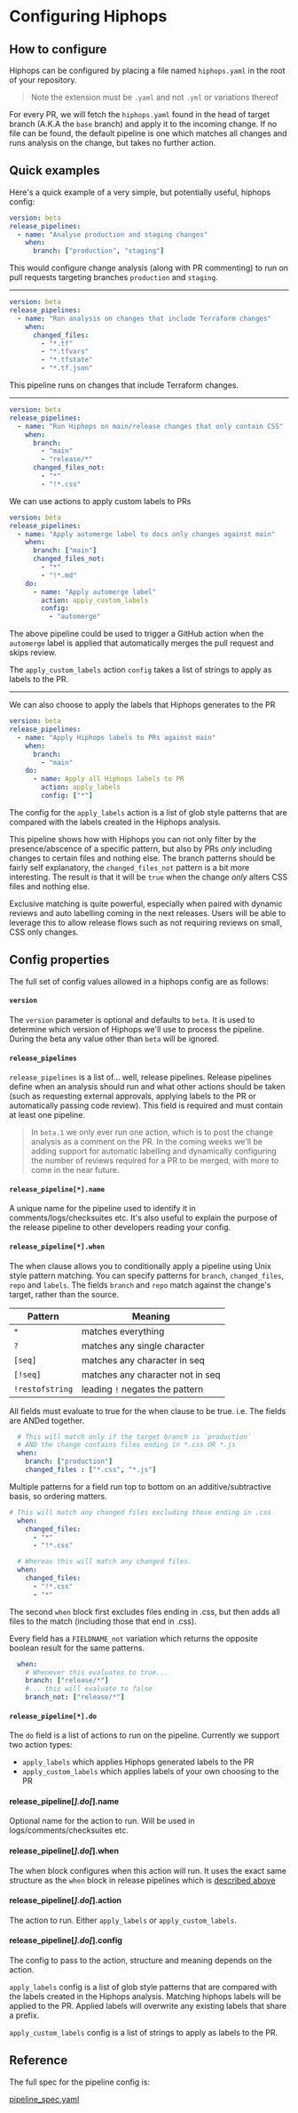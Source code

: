 # Configuring Hiphops

## How to configure

Hiphops can be configured by placing a file named `hiphops.yaml` in the root of your repository.

> Note the extension must be `.yaml` and not `.yml` or variations thereof

For every PR, we will fetch the `hiphops.yaml` found in the head of target branch (A.K.A the `base` branch) and apply it to the incoming change.
If no file can be found, the default pipeline is one which matches all changes and runs analysis on the change, but takes no further action.

## Quick examples

Here's a quick example of a very simple, but potentially useful, hiphops config:

```yaml
version: beta
release_pipelines:
  - name: "Analyse production and staging changes"
    when:
      branch: ["production", "staging"]
```

This would configure change analysis (along with PR commenting) to run on pull requests targeting branches `production` and `staging`.

---

```yaml
version: beta
release_pipelines:
  - name: "Run analysis on changes that include Terraform changes"
    when:
      changed_files:
        - "*.tf"
        - "*.tfvars"
        - "*.tfstate"
        - "*.tf.json"
```

This pipeline runs on changes that include Terraform changes.

---

```yaml
version: beta
release_pipelines:
  - name: "Run Hiphops on main/release changes that only contain CSS"
    when:
      branch:
        - "main"
        - "release/*"
      changed_files_not:
        - "*"
        - "!*.css"
```

We can use actions to apply custom labels to PRs

```yaml
version: beta
release_pipelines:
  - name: "Apply automerge label to docs only changes against main"
    when:
      branch: ["main"]
      changed_files_not:
        - "*"
        - "!*.md"
    do:
      - name: "Apply automerge label"
        action: apply_custom_labels
        config:
          - "automerge"
```

The above pipeline could be used to trigger a GitHub action when the `automerge` label is applied that automatically merges the pull request and skips review.

The `apply_custom_labels` action `config` takes a list of strings to apply as labels to the PR.

---

We can also choose to apply the labels that Hiphops generates to the PR

```yaml
version: beta
release_pipelines:
  - name: "Apply Hiphops labels to PRs against main"
    when:
      branch:
        - "main"
    do:
      - name: Apply all Hiphops labels to PR
        action: apply_labels
        config: ["*"]
```

The config for the `apply_labels` action is a list of glob style patterns that are compared with the labels created in the Hiphops analysis.


This pipeline shows how with Hiphops you can not only filter by the presence/abscence of a specific pattern, but also by PRs *only* including changes to certain files and nothing else.
The branch patterns should be fairly self explanatory, the `changed_files_not` pattern is a bit more interesting. The result is that it will be `true` when the change *only* alters CSS files and nothing else.

Exclusive matching is quite powerful, especially when paired with dynamic reviews and auto labelling coming in the next releases.
Users will be able to leverage this to allow release flows such as not requiring reviews on small, CSS only changes.


## Config properties

The full set of config values allowed in a hiphops config are as follows:

#### `version`

The `version` parameter is optional and defaults to `beta`. It is used to determine which version of Hiphops we'll use to process the pipeline. During the beta any value other than `beta` will be ignored.


#### `release_pipelines`

`release_pipelines` is a list of... well, release pipelines. Release pipelines define when an analysis should run and what other actions should be taken (such as requesting external approvals, applying labels to the PR or automatically passing code review). This field is required and must contain at least one pipeline.

> In `beta.1` we only ever run one action, which is to post the change analysis as a comment on the PR. In the coming weeks we'll be adding support for automatic labelling and dynamically configuring the number of reviews required for a PR to be merged, with more to come in the near future.

#### `release_pipeline[*].name`

A unique name for the pipeline used to identify it in comments/logs/checksuites etc. It's also useful to explain the purpose of the release pipeline to other developers reading your config.

#### `release_pipeline[*].when`

The when clause allows you to conditionally apply a pipeline using Unix style pattern matching. You can specify patterns for `branch`, `changed_files`, `repo` and `labels`. The fields `branch` and `repo` match against the change's target, rather than the source.


|Pattern|Meaning|
|-------|-------|
|`*`|matches everything|
|`?`|matches any single character|
|`[seq]`|matches any character in seq|
|`[!seq]`|matches any character not in seq|
|`!restofstring`|leading `!` negates the pattern|


All fields must evaluate to true for the when clause to be true. i.e. The fields are ANDed together.
```yaml
  # This will match only if the target branch is `production` 
  # AND the change contains files ending in *.css OR *.js
  when:
    branch: ["production"]
    changed_files : ["*.css", "*.js"]
```

Multiple patterns for a field run top to bottom on an additive/subtractive basis, so ordering matters.
```yaml
# This will match any changed files excluding those ending in .css
  when:
    changed_files:
      - "*"
      - "!*.css"

  # Whereas this will match any changed files.
  when:
    changed_files:
      - "!*.css"
      - "*"
```

The second `when` block first excludes files ending in .css, but then adds all files to the match (including those that end in .css).

Every field has a `FIELDNAME_not` variation which returns the opposite boolean result for the same patterns.
```yaml
  when:
    # Whenever this evaluates to true...
    branch: ["release/*"]
    #... this will evaluate to false
    branch_not: ["release/*"]
```

#### `release_pipeline[*].do`

The `do` field is a list of actions to run on the pipeline.
Currently we support two action types:
- `apply_labels` which applies Hiphops generated labels to the PR
- `apply_custom_labels` which applies labels of your own choosing to the PR

#### release_pipeline[*].do[*].name

Optional name for the action to run. Will be used in logs/comments/checksuites etc.

#### release_pipeline[*].do[*].when

The when block configures when this action will run. It uses the exact same structure as the `when` block in release pipelines which is [described above](#release_pipelinewhen)

#### release_pipeline[*].do[*].action

The action to run. Either `apply_labels` or `apply_custom_labels`.

#### release_pipeline[*].do[*].config

The config to pass to the action, structure and meaning depends on the action.

`apply_labels` config is a list of glob style patterns that are compared with the labels created in the Hiphops analysis. Matching hiphops labels will be applied to the PR. Applied labels will overwrite any existing labels that share a prefix.

`apply_custom_labels` config is a list of strings to apply as labels to the PR.

## Reference

The full spec for the pipeline config is:

[pipeline_spec.yaml](_snippets/pipeline_spec.yaml ':include :type=code')
